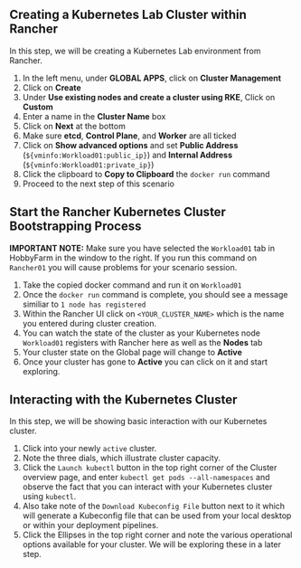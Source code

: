 ## Creating a Kubernetes Lab Cluster within Rancher

In this step, we will be creating a Kubernetes Lab environment from Rancher.

1. In the left menu, under **GLOBAL APPS**, click on **Cluster Management**
2. Click on **Create**
3. Under **Use existing nodes and create a cluster using RKE**, Click on **Custom**
4. Enter a name in the **Cluster Name** box
5. Click on **Next** at the bottom
6. Make sure **etcd**, **Control Plane**, and **Worker** are all ticked
7. Click on **Show advanced options** and set **Public Address** (`${vminfo:Workload01:public_ip}`) and **Internal Address** (`${vminfo:Workload01:private_ip}`)
8. Click the clipboard to **Copy to Clipboard** the `docker run` command
9. Proceed to the next step of this scenario

## Start the Rancher Kubernetes Cluster Bootstrapping Process

**IMPORTANT NOTE:** Make sure you have selected the `Workload01` tab in HobbyFarm in the window to the right. If you run this command on `Rancher01` you will cause problems for your scenario session.

1. Take the copied docker command and run it on `Workload01`
2. Once the `docker run` command is complete, you should see a message similiar to `1 node has registered`
3. Within the Rancher UI click on `<YOUR_CLUSTER_NAME>` which is the name you entered during cluster creation.
4. You can watch the state of the cluster as your Kubernetes node `Workload01` registers with Rancher here as well as the **Nodes** tab
5. Your cluster state on the Global page will change to **Active**
6. Once your cluster has gone to **Active** you can click on it and start exploring.

## Interacting with the Kubernetes Cluster

In this step, we will be showing basic interaction with our Kubernetes cluster.

1. Click into your newly `active` cluster.
2. Note the three dials, which illustrate cluster capacity.
3. Click the `Launch kubectl` button in the top right corner of the Cluster overview page, and enter `kubectl get pods --all-namespaces` and observe the fact that you can interact with your Kubernetes cluster using `kubectl`.
4. Also take note of the `Download Kubeconfig File` button next to it which will generate a Kubeconfig file that can be used from your local desktop or within your deployment pipelines.
5. Click the Ellipses in the top right corner and note the various operational options available for your cluster. We will be exploring these in a later step.
